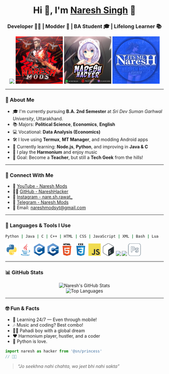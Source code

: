 <h1 align="center">Hi 👋, I'm <u>Naresh Singh</u> 👦</h1>  
<h3 align="center">Developer 👨‍💻 | Modder 📱 | BA Student 🎓 | Lifelong Learner 📚</h3>

<p align="center">  
  <img src="https://user-images.githubusercontent.com/104439090/171969534-8e05c45e-455b-4742-a210-c21b4f754d4f.png" width="150"/>  
  <img src="https://github.com/NareshHacker/NareshHacker/blob/main/NARESH%20MODS.png" width="150"/>  
  <img src="https://github.com/NareshHacker/NareshHacker/blob/main/NareshHacker.png" width="150"/>  
  <img src="https://github.com/NareshHacker/NareshHacker/blob/main/%E0%BC%92%EF%B8%8E%C9%AA%E1%B4%9Bs%E2%9C%B0M%E1%B4%87%E2%9C%B0N%E1%B4%80%CA%80%E1%B4%87s%CA%9C%E0%BC%92%EF%B8%8E.png" width="150"/>  
</p>

---

### 🚀 About Me

- 🎓 I'm currently pursuing **B.A. 2nd Semester** at *Sri Dev Suman Garhwal University*, Uttarakhand.  
- 📚 Majors: **Political Science**, **Economics**, **English**  
- 💻 Vocational: **Data Analysis (Economics)**  
- 🛠️ I love using **Termux**, **MT Manager**, and modding Android apps  
- 🧠 Currently learning: **Node.js**, **Python**, and improving in **Java & C**  
- 🎵 I play the **Harmonium** and enjoy music  
- 🎯 Goal: Become a **Teacher**, but still a **Tech Geek** from the hills!

---

### 📡 Connect With Me

- 🔴 [YouTube - Naresh Mods](https://youtube.com/@nareshrawat_1702?si=Fq3nSgDzyjbjyLP1)  
- 👨‍💻 [GitHub - NareshHacker](https://github.com/NareshHacker)  
- 🎦 [Instagram - nare.sh.rawat_](https://instagram.com/nare.sh.rawat_)  
- 💬 [Telegram - Naresh Mods](https://t.me/NareshMods)  
- 💌 Email: [nareshmodsyt@gmail.com](mailto:nareshmodsyt@gmail.com)

---

### 🧰 Languages & Tools I Use

```bash
Python | Java | C | C++ | HTML | CSS | JavaScript | XML | Bash | Lua
```

<p align="left">  
  <img src="https://raw.githubusercontent.com/devicons/devicon/master/icons/python/python-original.svg" width="40"/>  
  <img src="https://raw.githubusercontent.com/devicons/devicon/master/icons/java/java-original.svg" width="40"/>  
  <img src="https://raw.githubusercontent.com/devicons/devicon/master/icons/c/c-original.svg" width="40"/>  
  <img src="https://raw.githubusercontent.com/devicons/devicon/master/icons/cplusplus/cplusplus-original.svg" width="40"/>  
  <img src="https://raw.githubusercontent.com/devicons/devicon/master/icons/html5/html5-original-wordmark.svg" width="40"/>  
  <img src="https://raw.githubusercontent.com/devicons/devicon/master/icons/css3/css3-original-wordmark.svg" width="40"/>  
  <img src="https://raw.githubusercontent.com/devicons/devicon/master/icons/javascript/javascript-original.svg" width="40"/>  
  <img src="https://raw.githubusercontent.com/devicons/devicon/master/icons/bash/bash-original.svg" width="40"/>  
  <img src="https://www.vectorlogo.zone/logos/firebase/firebase-icon.svg" width="40"/>  
  <img src="https://www.vectorlogo.zone/logos/google_cloud/google_cloud-icon.svg" width="40"/>  
  <img src="https://raw.githubusercontent.com/devicons/devicon/master/icons/photoshop/photoshop-line.svg" width="40"/>  
</p>

---

### 📊 GitHub Stats

<p align="center">  
  <img src="https://github-readme-stats.vercel.app/api?username=NareshHacker&show_icons=true&theme=tokyonight" alt="Naresh's GitHub Stats"/>  
  <br/>  
  <img src="https://github-readme-stats.vercel.app/api/top-langs/?username=NareshHacker&layout=compact&theme=tokyonight" alt="Top Languages"/>  
</p>

---

### 🤓 Fun & Facts

- 🌱 Learning 24/7 — Even through mobile!  
- 🎶 Music and coding? Best combo!  
- 🧑‍🎓 Pahadi boy with a global dream  
- ❤️ Harmonium player, hustler, and a coder  
- 🐍 Python is love.  

```js
import naresh as hacker from '@sn/princess'
// 💛💚
```

> _“Jo seekhna nahi chahta, wo jeet bhi nahi sakta”_
